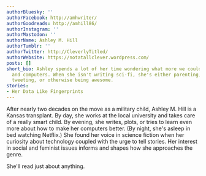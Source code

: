 ```yaml
---
authorBluesky: ''
authorFacebook: http://amhwriter/
authorGoodreads: http://amhill86/
authorInstagram: ''
authorMastodon: ''
authorName: Ashley M. Hill
authorTumblr: ''
authorTwitter: http://CleverlyTitled/
authorWebsite: https://notatallclever.wordpress.com/
posts: []
short_bio: Ashley spends a lot of her time wondering what more we could do with technology
  and computers. When she isn't writing sci-fi, she's either parenting, socializing,
  tweeting, or otherwise being awesome.
stories:
- Her Data Like Fingerprints
---
```


After nearly two decades on the move as a military child, Ashley M. Hill is a Kansas transplant. By day, she works at the local university and takes care of a really smart child. By evening, she writes, plots, or tries to learn even more about how to make her computers better. (By night, she's asleep in bed watching Netflix.)
She found her voice in science fiction when her curiosity about technology coupled with the urge to tell stories. Her interest in social and feminist issues informs and shapes how she approaches the genre.

She'll read just about anything.